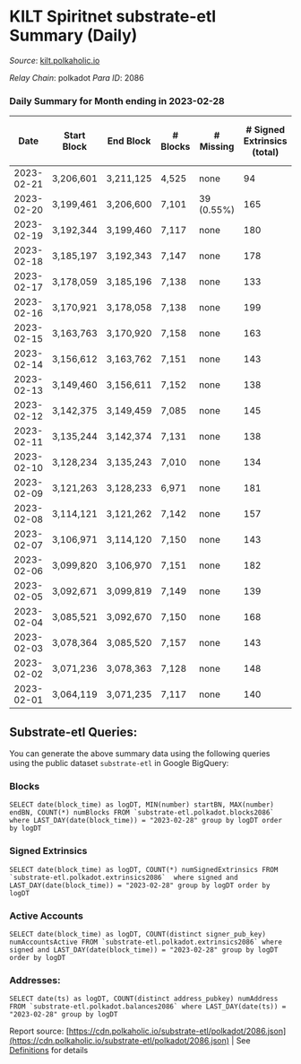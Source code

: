 # KILT Spiritnet substrate-etl Summary (Daily)

_Source_: [kilt.polkaholic.io](https://kilt.polkaholic.io)

*Relay Chain*: polkadot
*Para ID*: 2086



### Daily Summary for Month ending in 2023-02-28


| Date | Start Block | End Block | # Blocks | # Missing | # Signed Extrinsics (total) | # Active Accounts | # Addresses with Balances | # Events | # Transfers | # XCM Transfers In | # XCM Transfers Out |
| ---- | ----------- | --------- | -------- | --------- | --------------------------- | ----------------- | ------------------------- | -------- | ----------- | ------------------ | ------------------- |
| 2023-02-21 | 3,206,601 | 3,211,125 | 4,525 | none  | 94 | 45 |  | 23,447 | 31  |   |   |
| 2023-02-20 | 3,199,461 | 3,206,600 | 7,101 | 39 (0.55%) | 165 | 81 | 18,034 | 34,396 | 43  |   |   |
| 2023-02-19 | 3,192,344 | 3,199,460 | 7,117 | none  | 180 | 33 | 18,028 | 29,996 | 65  |   |   |
| 2023-02-18 | 3,185,197 | 3,192,343 | 7,147 | none  | 178 |  | 18,021 | 30,102 | 51  |   |   |
| 2023-02-17 | 3,178,059 | 3,185,196 | 7,138 | none  | 133 | 77 | 18,010 | 29,721 | 54  |   |   |
| 2023-02-16 | 3,170,921 | 3,178,058 | 7,138 | none  | 199 | 96 | 17,999 | 30,322 | 63  |   |   |
| 2023-02-15 | 3,163,763 | 3,170,920 | 7,158 | none  | 163 | 79 | 17,997 | 30,022 | 43  |   |   |
| 2023-02-14 | 3,156,612 | 3,163,762 | 7,151 | none  | 143 | 95 | 17,989 | 29,830 | 64  |   |   |
| 2023-02-13 | 3,149,460 | 3,156,611 | 7,152 | none  | 138 | 77 | 17,985 | 29,825 | 36  |   |   |
| 2023-02-12 | 3,142,375 | 3,149,459 | 7,085 | none  | 145 | 82 | 17,977 | 29,626 | 50  |   |   |
| 2023-02-11 | 3,135,244 | 3,142,374 | 7,131 | none  | 138 | 69 | 17,970 | 29,737 | 29  |   |   |
| 2023-02-10 | 3,128,234 | 3,135,243 | 7,010 | none  | 134 | 66 | 17,962 | 29,193 | 49  |   |   |
| 2023-02-09 | 3,121,263 | 3,128,233 | 6,971 | none  | 181 | 97 | 17,957 | 29,444 | 43  |   |   |
| 2023-02-08 | 3,114,121 | 3,121,262 | 7,142 | none  | 157 | 82 | 17,958 | 29,942 | 42  |   |   |
| 2023-02-07 | 3,106,971 | 3,114,120 | 7,150 | none  | 143 | 86 | 17,953 | 29,857 | 62  |   |   |
| 2023-02-06 | 3,099,820 | 3,106,970 | 7,151 | none  | 182 | 88 | 17,947 | 30,189 | 38  |   |   |
| 2023-02-05 | 3,092,671 | 3,099,819 | 7,149 | none  | 139 | 76 | 17,941 | 29,831 | 43  |   |   |
| 2023-02-04 | 3,085,521 | 3,092,670 | 7,150 | none  | 168 | 107 | 17,939 | 30,055 | 88  |   |   |
| 2023-02-03 | 3,078,364 | 3,085,520 | 7,157 | none  | 143 | 83 | 17,932 | 29,900 | 37  |   |   |
| 2023-02-02 | 3,071,236 | 3,078,363 | 7,128 | none  | 148 | 74 | 17,929 | 29,814 | 50  |   |   |
| 2023-02-01 | 3,064,119 | 3,071,235 | 7,117 | none  | 140 | 73 | 17,919 | 29,711 | 45  |   |   |

## Substrate-etl Queries:
You can generate the above summary data using the following queries using the public dataset `substrate-etl` in Google BigQuery:


### Blocks
```
SELECT date(block_time) as logDT, MIN(number) startBN, MAX(number) endBN, COUNT(*) numBlocks FROM `substrate-etl.polkadot.blocks2086`  where LAST_DAY(date(block_time)) = "2023-02-28" group by logDT order by logDT
```


### Signed Extrinsics
```
SELECT date(block_time) as logDT, COUNT(*) numSignedExtrinsics FROM `substrate-etl.polkadot.extrinsics2086`  where signed and LAST_DAY(date(block_time)) = "2023-02-28" group by logDT order by logDT
```


### Active Accounts
```
SELECT date(block_time) as logDT, COUNT(distinct signer_pub_key) numAccountsActive FROM `substrate-etl.polkadot.extrinsics2086` where signed and LAST_DAY(date(block_time)) = "2023-02-28" group by logDT order by logDT
```


### Addresses:
```
SELECT date(ts) as logDT, COUNT(distinct address_pubkey) numAddress FROM `substrate-etl.polkadot.balances2086` where LAST_DAY(date(ts)) = "2023-02-28" group by logDT
```



Report source: [https://cdn.polkaholic.io/substrate-etl/polkadot/2086.json](https://cdn.polkaholic.io/substrate-etl/polkadot/2086.json) | See [Definitions](/DEFINITIONS.md) for details

